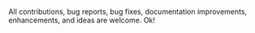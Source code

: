  All contributions, bug reports, bug fixes, documentation improvements, enhancements, and ideas are welcome.
Ok!
